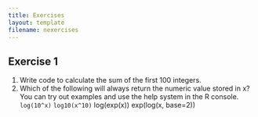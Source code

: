 ```yaml
---
title: Exercises
layout: template
filename: nexercises
--- 
```



## Exercise 1

1. Write code to calculate the sum of the first 100 integers.
2. Which of the following will always return the numeric value stored in x? You can try out examples and use the help system in the R console.
  `log(10^x)`
  `log10(x^10)`
  log(exp(x))
  exp(log(x, base=2))

